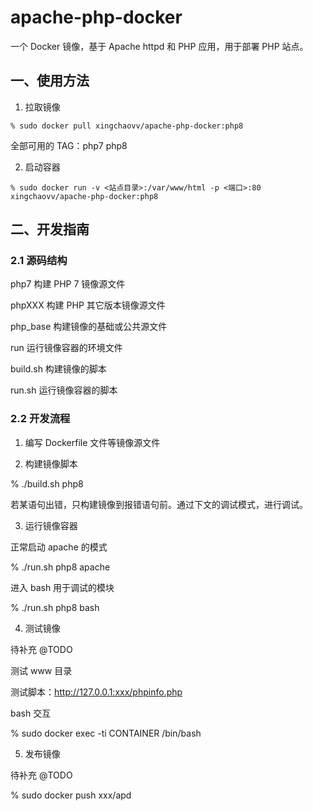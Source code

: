 # apache-php-docker
一个 Docker 镜像，基于 Apache httpd 和 PHP 应用，用于部署 PHP 站点。

## 一、使用方法

1. 拉取镜像

```
% sudo docker pull xingchaovv/apache-php-docker:php8
```

全部可用的 TAG：php7 php8

2. 启动容器

```
% sudo docker run -v <站点目录>:/var/www/html -p <端口>:80 xingchaovv/apache-php-docker:php8
```

## 二、开发指南

### 2.1 源码结构

php7 构建 PHP 7 镜像源文件

phpXXX 构建 PHP 其它版本镜像源文件

php_base 构建镜像的基础或公共源文件

run 运行镜像容器的环境文件

build.sh 构建镜像的脚本

run.sh 运行镜像容器的脚本

### 2.2 开发流程

1. 编写 Dockerfile 文件等镜像源文件

2. 构建镜像脚本

% ./build.sh php8

若某语句出错，只构建镜像到报错语句前。通过下文的调试模式，进行调试。

3. 运行镜像容器

正常启动 apache 的模式

% ./run.sh php8 apache

进入 bash 用于调试的模块

% ./run.sh php8 bash

4. 测试镜像

待补充 @TODO

测试 www 目录

测试脚本：http://127.0.0.1:xxx/phpinfo.php

bash 交互

% sudo docker exec -ti CONTAINER /bin/bash

5. 发布镜像

待补充 @TODO

% sudo docker push xxx/apd
